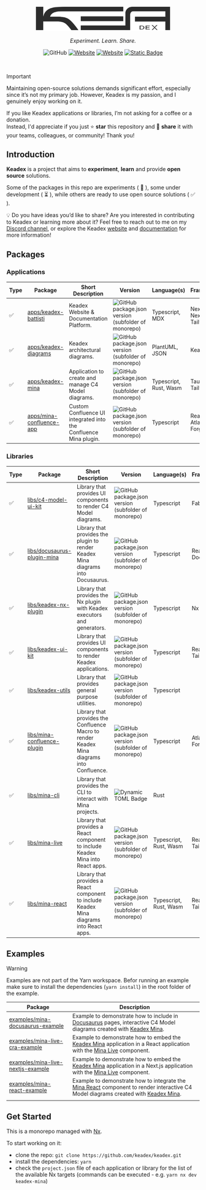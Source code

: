 <p align="center">
  <a href="https://keadex.dev" target="blank"><img src="./static//keadex-logo-black.png" width="350" alt="Keadex Battisti Logo" /></a>
</p>
<p align="center"><i>Experiment. Learn. Share.</i></p>

<div align="center">

![GitHub](https://img.shields.io/github/license/keadex/keadex)
[![Website](https://img.shields.io/website?url=https%3A%2F%2Fkeadex.dev&label=website&up_message=keadex.dev)](https://keadex.dev)
[![Website](https://img.shields.io/website?up_message=Keadex&up_color=5662F6&url=https%3A%2F%2Fdiscord.gg%2FutCqK9jzJW&label=Discord)](https://discord.gg/utCqK9jzJW)
[![Static Badge](https://img.shields.io/badge/Linkedin-0A66C2?logo=linkedin)
](https://www.linkedin.com/in/giacomosimmi/)

</div>

<br>

> [!IMPORTANT]
> Maintaining open-source solutions demands significant effort, especially since it’s not my primary job. However, Keadex is my passion, and I genuinely enjoy working on it.
>
> If you like Keadex applications or libraries, I’m not asking for a coffee or a donation.</br>
> Instead, I'd appreciate if you just ⭐ **star** this repository and 📣 **share** it with your teams, colleagues, or community! Thank you!

## Introduction

**Keadex** is a project that aims to **experiment**, **learn** and provide **open source** solutions.

Some of the packages in this repo are experiments ( :microscope: ), some under development ( :hourglass_flowing_sand: ), while others are ready to use open source solutions ( :white_check_mark: ).

💡 Do you have ideas you’d like to share? Are you interested in contributing to Keadex or learning more about it?
Feel free to reach out to me on my [Discord channel](https://discord.gg/utCqK9jzJW), or explore the Keadex [website](https://keadex.dev) and [documentation](https://keadex.dev/docs) for more information!

## Packages

### Applications

| Type               | Package                                                                                         | Short Description                                                | Version                                                                                                                                                               | Language(s)            | Framework(s)                  |
| ------------------ | ----------------------------------------------------------------------------------------------- | ---------------------------------------------------------------- | --------------------------------------------------------------------------------------------------------------------------------------------------------------------- | ---------------------- | ----------------------------- |
| :white_check_mark: | [apps/keadex-battisti](https://github.com/keadex/keadex/tree/main/apps/keadex-battisti)         | Keadex Website & Documentation Platform.                         | ![GitHub package.json version (subfolder of monorepo)](https://img.shields.io/github/package-json/v/keadex/keadex?filename=apps%2Fkeadex-battisti%2Fpackage.json)     | Typescript, MDX        | Next.js, Nextra, Tailwing CSS |
| :white_check_mark: | [apps/keadex-diagrams](https://github.com/keadex/keadex/tree/main/apps/keadex-diagrams)         | Keadex architectural diagrams.                                   | ![GitHub package.json version (subfolder of monorepo)](https://img.shields.io/github/package-json/v/keadex/keadex?filename=apps%2Fkeadex-diagrams%2Fmina.json)        | PlantUML, JSON         | Keadex Mina                   |
| :white_check_mark: | [apps/keadex-mina](https://github.com/keadex/keadex/tree/main/apps/keadex-mina)                 | Application to create and manage C4 Model diagrams.              | ![GitHub package.json version (subfolder of monorepo)](https://img.shields.io/github/package-json/v/keadex/keadex?filename=apps%2Fkeadex-mina%2Fpackage.json)         | Typescript, Rust, Wasm | Tauri, React, Tailwind CSS    |
| :white_check_mark: | [apps/mina-confluence-app](https://github.com/keadex/keadex/tree/main/apps/mina-confluence-app) | Custom Confluence UI integrated into the Confluence Mina plugin. | ![GitHub package.json version (subfolder of monorepo)](https://img.shields.io/github/package-json/v/keadex/keadex?filename=apps%2Fmina-confluence-app%2Fpackage.json) | Typescript             | React, Atlassian Forge        |

### Libraries

| Type               | Package                                                                                               | Short Description                                                                          | Version                                                                                                                                                                                                                 | Language(s)            | Framework(s)        |
| ------------------ | ----------------------------------------------------------------------------------------------------- | ------------------------------------------------------------------------------------------ | ----------------------------------------------------------------------------------------------------------------------------------------------------------------------------------------------------------------------- | ---------------------- | ------------------- |
| :white_check_mark: | [libs/c4-model-ui-kit](https://github.com/keadex/keadex/tree/main/libs/c4-model-ui-kit)               | Library that provides UI components to render C4 Model diagrams.                           | ![GitHub package.json version (subfolder of monorepo)](https://img.shields.io/github/package-json/v/keadex/keadex?filename=libs%2Fc4-model-ui-kit%2Fpackage.json)                                                       | Typescript             | Fabric.js           |
| :white_check_mark: | [libs/docusaurus-plugin-mina](https://github.com/keadex/keadex/tree/main/libs/docusaurus-plugin-mina) | Library that provides the plugin to render Keadex Mina diagrams into Docusaurus.           | ![GitHub package.json version (subfolder of monorepo)](https://img.shields.io/github/package-json/v/keadex/keadex?filename=libs%2Fdocusaurus-plugin-mina%2Fpackage.json)                                                | Typescript             | React, Docusaurus   |
| :white_check_mark: | [libs/keadex-nx-plugin](https://github.com/keadex/keadex/tree/main/libs/keadex-nx-plugin)             | Library that provides the Nx plugin with Keadex executors and generators.                  | ![GitHub package.json version (subfolder of monorepo)](https://img.shields.io/github/package-json/v/keadex/keadex?filename=libs%2Fkeadex-nx-plugin%2Fpackage.json)                                                      | Typescript             | Nx                  |
| :white_check_mark: | [libs/keadex-ui-kit](https://github.com/keadex/keadex/tree/main/libs/keadex-ui-kit)                   | Library that provides UI components to render Keadex applications.                         | ![GitHub package.json version (subfolder of monorepo)](https://img.shields.io/github/package-json/v/keadex/keadex?filename=libs%2Fkeadex-ui-kit%2Fpackage.json)                                                         | Typescript             | React, Tailwind CSS |
| :white_check_mark: | [libs/keadex-utils](https://github.com/keadex/keadex/tree/main/libs/keadex-utils)                     | Library that provides general purpose utilities.                                           | ![GitHub package.json version (subfolder of monorepo)](https://img.shields.io/github/package-json/v/keadex/keadex?filename=libs%2Fkeadex-utils%2Fpackage.json)                                                          | Typescript             |                     |
| :white_check_mark: | [libs/mina-confluence-plugin](https://github.com/keadex/keadex/tree/main/libs/mina-confluence-plugin) | Library that provides the Confluence Macro to render Keadex Mina diagrams into Confluence. | ![GitHub package.json version (subfolder of monorepo)](https://img.shields.io/github/package-json/v/keadex/keadex?filename=libs%2Fmina-confluence-plugin%2Fpackage.json)                                                | Typescript             | Atlassian Forge     |
| :white_check_mark: | [libs/mina-cli](https://github.com/keadex/keadex/tree/main/libs/mina-cli)                             | Library that provides the CLI to interact with Mina projects.                              | ![Dynamic TOML Badge](https://img.shields.io/badge/dynamic/toml?url=https%3A%2F%2Fraw.githubusercontent.com%2Fkeadex%2Fkeadex%2Frefs%2Fheads%2Fmain%2Flibs%2Fmina-cli%2FCargo.toml&query=package.version&label=version) | Rust                   |                     |
| :white_check_mark: | [libs/mina-live](https://github.com/keadex/keadex/tree/main/libs/mina-live)                           | Library that provides a React component to include Keadex Mina into React apps.            | ![GitHub package.json version (subfolder of monorepo)](https://img.shields.io/github/package-json/v/keadex/keadex?filename=libs%2Fmina-live%2Fpackage.json)                                                             | Typescript, Rust, Wasm | React, Tailwind CSS |
| :white_check_mark: | [libs/mina-react](https://github.com/keadex/keadex/tree/main/libs/mina-react)                         | Library that provides a React component to include Keadex Mina diagrams into React apps.   | ![GitHub package.json version (subfolder of monorepo)](https://img.shields.io/github/package-json/v/keadex/keadex?filename=libs%2Fmina-react%2Fpackage.json)                                                            | Typescript, Rust, Wasm | React, Tailwind CSS |

## Examples

> [!WARNING]  
> Examples are not part of the Yarn workspace.
> Befor running an example make sure to install the dependencies (`yarn install`) in the root folder of the example.

| Package                                                                                                           | Description                                                                                                                                                                                                                                                     |
| ----------------------------------------------------------------------------------------------------------------- | --------------------------------------------------------------------------------------------------------------------------------------------------------------------------------------------------------------------------------------------------------------- |
| [examples/mina-docusaurus-example](https://github.com/keadex/keadex/tree/main/examples/mina-docusaurus-example)   | Example to demonstrate how to include in [Docusaurus](https://docusaurus.io) pages, interactive C4 Model diagrams created with [Keadex Mina](https://github.com/keadex/keadex/tree/main/apps/keadex-mina).                                                      |
| [examples/mina-live-cra-example](https://github.com/keadex/keadex/tree/main/examples/mina-live-cra-example)       | Example to demonstrate how to embed the [Keadex Mina](https://github.com/keadex/keadex/tree/main/apps/keadex-mina) application in a React application with the [Mina Live](https://github.com/keadex/keadex/tree/main/libs/mina-live) component.                |
| [examples/mina-live-nextjs-example](https://github.com/keadex/keadex/tree/main/examples/mina-live-nextjs-example) | Example to demonstrate how to embed the [Keadex Mina](https://github.com/keadex/keadex/tree/main/apps/keadex-mina) application in a Next.js application with the [Mina Live](https://github.com/keadex/keadex/tree/main/libs/mina-live) component.              |
| [examples/mina-react-example](https://github.com/keadex/keadex/tree/main/examples/mina-react-example)             | Example to demonstrate how to integrate the [Mina React](https://github.com/keadex/keadex/tree/main/libs/mina-react) component to render interactive C4 Model diagrams created with [Keadex Mina](https://github.com/keadex/keadex/tree/main/apps/keadex-mina). |
|                                                                                                                   |

## Get Started

This is a monorepo managed with [Nx](https://nx.dev/).

To start working on it:

- clone the repo: `git clone https://github.com/keadex/keadex.git`
- install the dependencies: `yarn`
- check the `project.json` file of each application or library for the list of the available Nx targets (commands can be executed - e.g. `yarn nx dev keadex-mina`)
